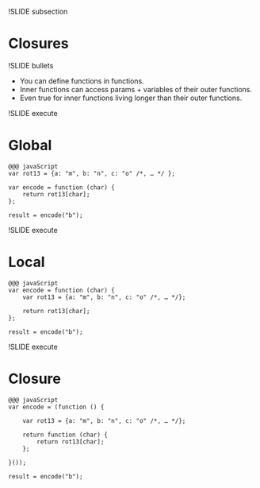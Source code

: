 !SLIDE subsection
# Closures #

!SLIDE bullets
* You can define functions in functions.
* Inner functions can access params + variables of their outer functions.
* Even true for inner functions living longer than their outer functions.

!SLIDE execute
# Global #
	@@@ javaScript
	var rot13 = {a: "m", b: "n", c: "o" /*, … */ };

	var encode = function (char) {
		return rot13[char];
	};

	result = encode("b");

!SLIDE execute
# Local #
	@@@ javaScript
	var encode = function (char) {
		var rot13 = {a: "m", b: "n", c: "o" /*, … */};

		return rot13[char];
	};

	result = encode("b");

!SLIDE execute
# Closure #
	@@@ javaScript
	var encode = (function () {

		var rot13 = {a: "m", b: "n", c: "o" /*, … */};

		return function (char) {
			return rot13[char];
		};

	}());

	result = encode("b");

